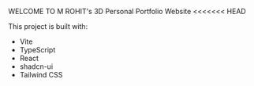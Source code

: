 WELCOME TO M ROHIT's 3D Personal Portfolio Website
<<<<<<< HEAD

This project is built with:

- Vite
- TypeScript
- React
- shadcn-ui
- Tailwind CSS

